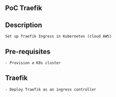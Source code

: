 ## PoC Traefik


## Description
    Set up Traefik Ingress in Kubernetes (cloud AWS)


## Pre-requisites      
    - Provision a K8s cluster


## Traefik
    - Deploy Traefik as an ingress controller



